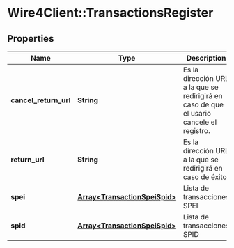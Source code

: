 # Wire4Client::TransactionsRegister

## Properties
Name | Type | Description | Notes
------------ | ------------- | ------------- | -------------
**cancel_return_url** | **String** | Es la dirección URL a la que se redirigirá en caso de que el usario cancele el registro. | 
**return_url** | **String** | Es la dirección URL a la que se redirigirá en caso de éxito. | 
**spei** | [**Array&lt;TransactionSpeiSpid&gt;**](TransactionSpeiSpid.md) | Lista de transacciones SPEI | [optional] 
**spid** | [**Array&lt;TransactionSpeiSpid&gt;**](TransactionSpeiSpid.md) | Lista de transacciones SPID | [optional] 


